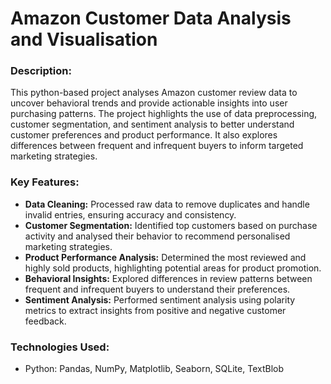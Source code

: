 # Amazon Customer Data Analysis and Visualisation

### Description:
This python-based project analyses Amazon customer review data to uncover behavioral trends and provide actionable insights into user purchasing patterns. The project highlights the use of data preprocessing, customer segmentation, and sentiment analysis to better understand customer preferences and product performance. It also explores differences between frequent and infrequent buyers to inform targeted marketing strategies.

### Key Features:
- **Data Cleaning:** Processed raw data to remove duplicates and handle invalid entries, ensuring accuracy and consistency.
- **Customer Segmentation:** Identified top customers based on purchase activity and analysed their behavior to recommend personalised marketing strategies.
- **Product Performance Analysis:** Determined the most reviewed and highly sold products, highlighting potential areas for product promotion.
- **Behavioral Insights:** Explored differences in review patterns between frequent and infrequent buyers to understand their preferences.
- **Sentiment Analysis:** Performed sentiment analysis using polarity metrics to extract insights from positive and negative customer feedback.

### Technologies Used:
- Python: Pandas, NumPy, Matplotlib, Seaborn, SQLite, TextBlob
